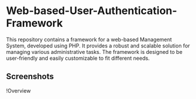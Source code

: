 # Web-based-User-Authentication-Framework
This repository contains a framework for a web-based Management System, developed using PHP. It provides a robust and scalable solution for managing various administrative tasks. The framework is designed to be user-friendly and easily customizable to fit different needs.

## Screenshots

!Overview

